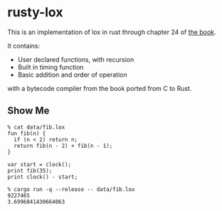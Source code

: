 # rusty-lox

This is an implementation of lox in rust through chapter 24 of [the book](https://craftinginterpreters.com/functions.html).

It contains:
- User declared functions, with recursion
- Built in timing function
- Basic addition and order of operation

with a bytecode compiler from the book ported from C to Rust.

## Show Me

```
% cat data/fib.lox                   
fun fib(n) {
  if (n < 2) return n;
  return fib(n - 2) + fib(n - 1);
}

var start = clock();
print fib(35);
print clock() - start;

% cargo run -q --release -- data/fib.lox
9227465
3.6996841430664063
```